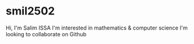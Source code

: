 # smil2502
Hi, I'm Salim ISSA
I'm interested in mathematics & computer science
I'm looking to collaborate on Github
